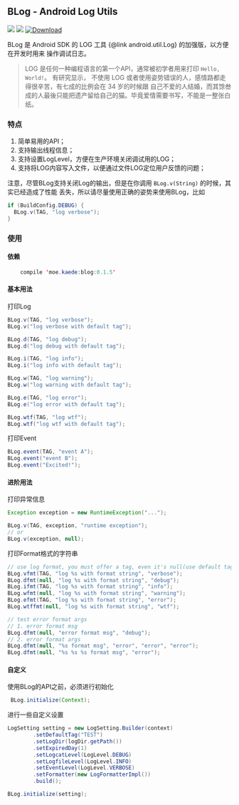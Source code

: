 ## BLog - Android Log Utils
[![](https://img.shields.io/hexpm/l/plug.svg)](#) [![](https://img.shields.io/badge/minSdk-9-brightgreen.svg)](#) [![Download](https://api.bintray.com/packages/kaedea/moe-studio/b-log/images/download.svg)](https://bintray.com/kaedea/moe-studio/b-log/_latestVersion)

BLog 是 Android SDK 的 LOG 工具 {@link android.util.Log} 的加强版，以方便在开发时用来
操作调试日志。

> LOG 是任何一种编程语言的第一个API，通常被初学者用来打印 `Hello, World!`。 有研究显示，
不使用 LOG 或者使用姿势错误的人，感情路都走得很辛苦，有七成的比例会在 34 岁的时候跟
自己不爱的人结婚，而其馀叁成的人最後只能把遗产留给自己的猫。毕竟爱情需要书写，不能是一整张白纸。


### 特点
 1. 简单易用的API；
 2. 支持输出线程信息；
 3. 支持设置LogLevel，方便在生产环境关闭调试用的LOG；
 4. 支持将LOG内容写入文件，以便通过文件LOG定位用户反馈的问题；

注意，尽管BLog支持关闭Log的输出，但是在你调用 `BLog.v(String)` 的时候，其实已经造成了性能
丢失，所以请尽量使用正确的姿势来使用BLog，比如
```java
if (BuildConfig.DEBUG) {
  BLog.v(TAG, "log verbose");
}
```


### 使用
#### 依赖
```java
    compile 'moe.kaede:blog:0.1.5'
```

#### 基本用法
打印Log
```java
BLog.v(TAG, "log verbose");
BLog.v("log verbose with default tag");

BLog.d(TAG, "log debug");
BLog.d("log debug with default tag");

BLog.i(TAG, "log info");
BLog.i("log info with default tag");

BLog.w(TAG, "log warning");
BLog.w("log warning with default tag");

BLog.e(TAG, "log error");
BLog.e("log error with default tag");

BLog.wtf(TAG, "log wtf");
BLog.wtf("log wtf with default tag");
```

打印Event

```java
BLog.event(TAG, "event A");
BLog.event("event B");
BLog.event("Excited!");
```


#### 进阶用法
打印异常信息
```java
Exception exception = new RuntimeException("...");

BLog.v(TAG, exception, "runtime exception");
// or
BLog.v(exception, null);
```

打印Format格式的字符串
```java
// use log format, you must offer a tag, even it's null(use default tag)
BLog.vfmt(TAG, "log %s with format string", "verbose");
BLog.dfmt(null, "log %s with format string", "debug");
BLog.ifmt(TAG, "log %s with format string", "info");
BLog.wfmt(null, "log %s with format string", "warning");
BLog.efmt(TAG, "log %s with format string", "error");
BLog.wtffmt(null, "log %s with format string", "wtf");

// test error format args
// 1. error format msg
BLog.dfmt(null, "error format msg", "debug");
// 2. error format args
BLog.dfmt(null, "%s format msg", "error", "error", "error");
BLog.dfmt(null, "%s %s %s format msg", "error");
```


#### 自定义
使用BLog的API之前，必须进行初始化
```java
 BLog.initialize(Context);
```

进行一些自定义设置
```java
LogSetting setting = new LogSetting.Builder(context)
        .setDefaultTag("TEST")
        .setLogDir(logDir.getPath())
        .setExpiredDay(1)
        .setLogcatLevel(LogLevel.DEBUG)
        .setLogfileLevel(LogLevel.INFO)
        .setEventLevel(LogLevel.VERBOSE)
        .setFormatter(new LogFormatterImpl())
        .build();

BLog.initialize(setting);
```
